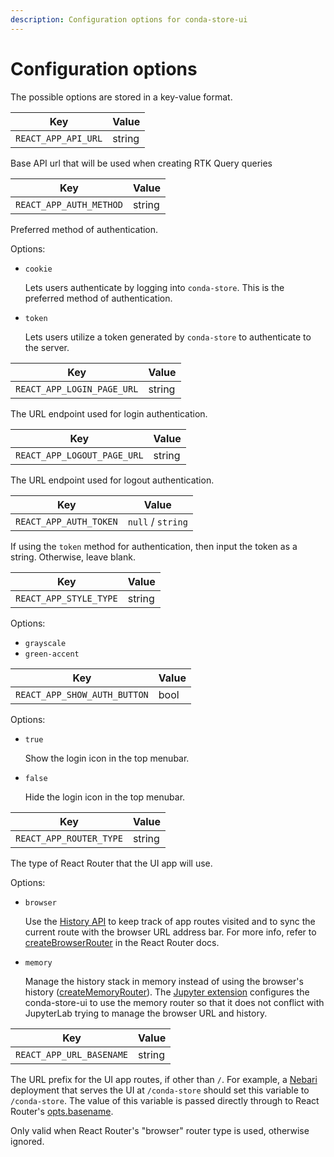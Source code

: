 ```yaml
---
description: Configuration options for conda-store-ui
---
```


# Configuration options

The possible options are stored in a key-value format.

| Key                | Value  |
|--------------------|--------|
|`REACT_APP_API_URL` | string |

Base API url that will be used when creating RTK Query queries

| Key                    | Value  |
|------------------------|--------|
|`REACT_APP_AUTH_METHOD` | string |

Preferred method of authentication.

Options:

* `cookie`

  Lets users authenticate by logging into `conda-store`. This is the preferred method of authentication.
* `token`

  Lets users utilize a token generated by `conda-store` to authenticate to the server.

| Key                       | Value  |
|---------------------------|--------|
|`REACT_APP_LOGIN_PAGE_URL` | string |

The URL endpoint used for login authentication.

| Key                        | Value  |
|----------------------------|--------|
|`REACT_APP_LOGOUT_PAGE_URL` | string |

The URL endpoint used for logout authentication.

| Key                    | Value              |
|------------------------|--------------------|
|`REACT_APP_AUTH_TOKEN`  | `null` / `string`  |

If using the `token` method for authentication, then input the token as a string.
Otherwise, leave blank.

| Key                       | Value  |
|---------------------------|--------|
|`REACT_APP_STYLE_TYPE`     | string |

Options:

* `grayscale`
* `green-accent`

| Key                        | Value  |
|----------------------------|--------|
|`REACT_APP_SHOW_AUTH_BUTTON`|  bool  |

Options:

* `true`

  Show the login icon in the top menubar.
* `false`

  Hide the login icon in the top menubar.

| Key                   | Value  |
|-----------------------|--------|
|`REACT_APP_ROUTER_TYPE`| string |

The type of React Router that the UI app will use.

Options:

* `browser`

  Use the [History
  API](https://developer.mozilla.org/en-US/docs/Web/API/History_API) to keep
  track of app routes visited and to sync the current route with the browser URL
  address bar. For more info, refer to
  [createBrowserRouter](https://reactrouter.com/en/main/routers/create-browser-router)
  in the React Router docs.

* `memory`

  Manage the history stack in memory instead of using the browser's history
  ([createMemoryRouter](https://reactrouter.com/en/main/routers/create-memory-router)).
  The [Jupyter
  extension](https://conda.store/jupyterlab-conda-store/introduction) configures
  the conda-store-ui to use the memory router so that it does not conflict with
  JupyterLab trying to manage the browser URL and history.

| Key                    | Value  |
|------------------------|--------|
|`REACT_APP_URL_BASENAME`| string |

The URL prefix for the UI app routes, if other than `/`. For example, a
[Nebari](https://github.com/nebari-dev/nebari) deployment that serves the UI at
`/conda-store` should set this variable to `/conda-store`. The value of this
variable is passed directly through to React Router's
[opts.basename](https://reactrouter.com/en/main/routers/create-browser-router#optsbasename).

Only valid when React Router's "browser" router type is used, otherwise ignored.
